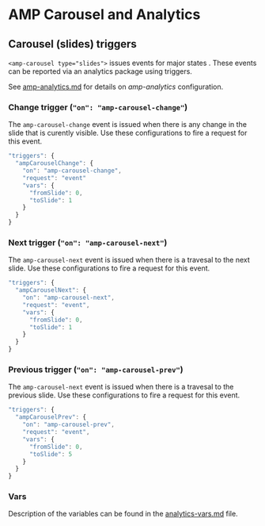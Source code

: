 <!---
Copyright 2016 The AMP HTML Authors. All Rights Reserved.

Licensed under the Apache License, Version 2.0 (the "License");
you may not use this file except in compliance with the License.
You may obtain a copy of the License at

      http://www.apache.org/licenses/LICENSE-2.0

Unless required by applicable law or agreed to in writing, software
distributed under the License is distributed on an "AS-IS" BASIS,
WITHOUT WARRANTIES OR CONDITIONS OF ANY KIND, either express or implied.
See the License for the specific language governing permissions and
limitations under the License.
-->

# <a name="amp-carousel-analytics"></a>AMP Carousel and Analytics

## Carousel (slides) triggers

`<amp-carousel type="slides">` issues events for major states . These events can be reported via an analytics package using triggers.

See [amp-analytics.md](../amp-analytics/amp-analytics.md) for details on *amp-analytics* configuration.

### Change trigger (`"on": "amp-carousel-change"`)

The `amp-carousel-change` event is issued when there is any change in the slide that is curently visible. Use these configurations to fire a request for this event.

```javascript
"triggers": {
  "ampCarouselChange": {
    "on": "amp-carousel-change",
    "request": "event"
    "vars": {
      "fromSlide": 0,
      "toSlide": 1
    }
  }
}
```

### Next trigger (`"on": "amp-carousel-next"`)

The `amp-carousel-next` event is issued when there is a travesal to the next slide. Use these configurations to fire a request for this event.

```javascript
"triggers": {
  "ampCarouselNext": {
    "on": "amp-carousel-next",
    "request": "event",
    "vars": {
      "fromSlide": 0,
      "toSlide": 1
    }
  }
}
```

### Previous trigger (`"on": "amp-carousel-prev"`)

The `amp-carousel-next` event is issued when there is a travesal to the previous slide. Use these configurations to fire a request for this event.

```javascript
"triggers": {
  "ampCarouselPrev": {
    "on": "amp-carousel-prev",
    "request": "event",
    "vars": {
      "fromSlide": 0,
      "toSlide": 5
    }
  }
}
```

### Vars

Description of the variables can be found in the [analytics-vars.md](/extensions/amp-analytics/analytics-vars.md#fromslide) file.
